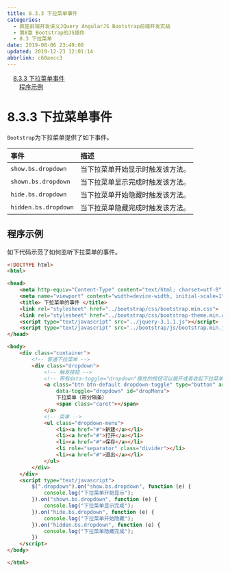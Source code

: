 ```yaml
---
title: 8.3.3 下拉菜单事件
categories: 
  - 疯狂前端开发讲义JQuery AngularJS Bootstrap前端开发实战
  - 第8章 Bootstrap的JS插件
  - 8.3 下拉菜单
date: 2019-08-06 23:49:08
updated: 2019-12-23 12:01:14
abbrlink: c60aecc3
---
```

<div id='my_toc'><a href="/JavaReadingNotes/c60aecc3/#8-3-3-下拉菜单事件" class="header_1">8.3.3 下拉菜单事件</a>&nbsp;<br><a href="/JavaReadingNotes/c60aecc3/#程序示例" class="header_2">程序示例</a>&nbsp;<br></div>
<style>.header_1{margin-left: 1em;}.header_2{margin-left: 2em;}.header_3{margin-left: 3em;}.header_4{margin-left: 4em;}.header_5{margin-left: 5em;}.header_6{margin-left: 6em;}</style>
<!--more-->
<script>if (navigator.platform.search('arm')==-1){document.getElementById('my_toc').style.display = 'none';}var e,p = document.getElementsByTagName('p');while (p.length>0) {e = p[0];e.parentElement.removeChild(e);}</script>

<!--end-->
<!--SSTStart-->
# 8.3.3 下拉菜单事件 #
`Bootstrap`为下拉菜单提供了如下事件。

|事件|描述|
|:---|:---|
|`show.bs.dropdown`|当下拉菜单开始显示时触发该方法。|
|`shown.bs.dropdown`|当下拉菜单显示完成时触发该方法。|
|`hide.bs.dropdown`|当下拉菜单开始隐藏时触发该方法。|
|`hidden.bs.dropdown`|当下拉菜单隐藏完成时触发该方法。|
<!--SSTStop-->
## 程序示例 ##
如下代码示范了如何监听下拉菜单的事件。
```html
<!DOCTYPE html>
<html>

<head>
    <meta http-equiv="Content-Type" content="text/html; charset=utf-8" />
    <meta name="viewport" content="width=device-width, initial-scale=1">
    <title> 下拉菜单的事件 </title>
    <link rel="stylesheet" href="../bootstrap/css/bootstrap.min.css">
    <link rel="stylesheet" href="../bootstrap/css/bootstrap-theme.min.css">
    <script type="text/javascript" src="../jquery-3.1.1.js"></script>
    <script type="text/javascript" src="../bootstrap/js/bootstrap.min.js"></script>
</head>

<body>
    <div class="container">
        <!-- 普通下拉菜单 -->
        <div class="dropdown">
            <!-- 触发按钮 -->
            <!-- 带有data-toggle="dropdown"属性的按钮可以展开或者收起下拉菜单 -->
            <a class="btn btn-default dropdown-toggle" type="button" aria-haspopup="true" aria-expanded="true"
                data-toggle="dropdown" id="dropMenu">
                下拉菜单（带分隔条）
                <span class="caret"></span>
            </a>
            <!-- 菜单 -->
            <ul class="dropdown-menu">
                <li><a href="#">新建</a></li>
                <li><a href="#">打开</a></li>
                <li><a href="#">保存</a></li>
                <li role="separator" class="divider"></li>
                <li><a href="#">退出</a></li>
            </ul>
        </div>
    </div>
    <script type="text/javascript">
        $(".dropdown").on("show.bs.dropdown", function (e) {
            console.log("下拉菜单开始显示");
        }).on("shown.bs.dropdown", function (e) {
            console.log("下拉菜单显示完成");
        }).on("hide.bs.dropdown", function (e) {
            console.log("下拉菜单开始隐藏");
        }).on("hidden.bs.dropdown", function (e) {
            console.log("下拉菜单隐藏完成");
        })
    </script>
</body>

</html>
```

